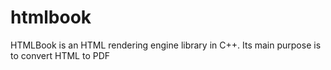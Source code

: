 # htmlbook
HTMLBook is an HTML rendering engine library in C++. Its main purpose is to convert HTML to PDF
